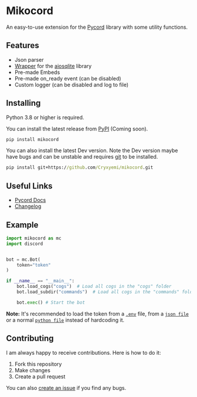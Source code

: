 # Mikocord

An easy-to-use extension for the [Pycord](https://github.com/Pycord-Development/pycord) library with some utility functions.

## Features

- Json parser
- [Wrapper](https://github.com/Cryxyemi/aiosqlite-wrapper) for the [aiosqlite](https://pypi.org/project/aiosqlite/) library
- Pre-made Embeds
- Pre-made on_ready event (can be disabled)
- Custom logger (can be disabled and log to file)

## Installing

Python 3.8 or higher is required.

You can install the latest release from [PyPI](https://pypi.org/project/mikocord/) (Coming soon).

``` cmd
pip install mikocord
```

You can also install the latest Dev version. Note the Dev version maybe have bugs and can be unstable
and requires [git](https://git-scm.com/downloads) to be installed.

``` cmd
pip install git+https://github.com/Cryxyemi/mikocord.git
```

## Useful Links

- [Pycord Docs](https://docs.pycord.dev/)
- [Changelog](https://github.com/Cryxyemi/mikocord/blob/main/Changelog.md)

## Example

```py
import mikocord as mc
import discord


bot = mc.Bot(
    token="token"
)

if __name__ == "__main__":
    bot.load_cogs("cogs")  # Load all cogs in the "cogs" folder
    bot.load_subdir("commands")  # Load all cogs in the "commands" folder and all subfolders

    bot.exec() # Start the bot
```

**Note:** It's recommended to load the token from a [`.env`](https://pypi.org/project/python-dotenv/) file, from a [`json file`](https://docs.python.org/3/library/json.html) or a normal [`python file`](https://docs.python.org/3/tutorial/modules.html)
instead of hardcoding it.

## Contributing

I am always happy to receive contributions. Here is how to do it:

1. Fork this repository
2. Make changes
3. Create a pull request

You can also [create an issue](https://github.com/Cryxyemi/mikocord/issues/new) if you find any bugs.
